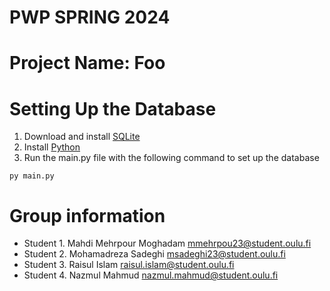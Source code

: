 # PWP SPRING 2024
# Project Name: Foo
# Setting Up the Database
1. Download and install [SQLite](https://www.sqlitetutorial.net/download-install-sqlite/)
2. Install [Python](https://www.python.org/)
3. Run the main.py file with the following command to set up the database
```
py main.py
```
# Group information
* Student 1. Mahdi Mehrpour Moghadam mmehrpou23@student.oulu.fi
* Student 2. Mohamadreza Sadeghi msadeghi23@student.oulu.fi
* Student 3. Raisul Islam raisul.islam@student.oulu.fi
* Student 4. Nazmul Mahmud nazmul.mahmud@student.oulu.fi



